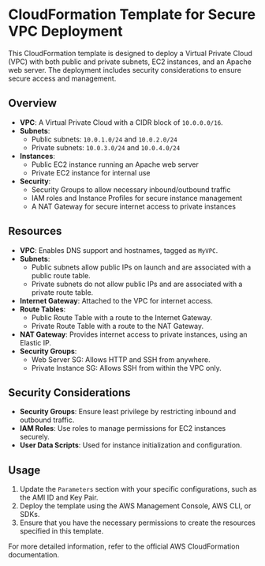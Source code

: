 # CloudFormation Template for Secure VPC Deployment

This CloudFormation template is designed to deploy a Virtual Private Cloud (VPC) with both public and private subnets, EC2 instances, and an Apache web server. The deployment includes security considerations to ensure secure access and management.

## Overview

- **VPC**: A Virtual Private Cloud with a CIDR block of `10.0.0.0/16`.
- **Subnets**:
  - Public subnets: `10.0.1.0/24` and `10.0.2.0/24`
  - Private subnets: `10.0.3.0/24` and `10.0.4.0/24`
- **Instances**:
  - Public EC2 instance running an Apache web server
  - Private EC2 instance for internal use
- **Security**:
  - Security Groups to allow necessary inbound/outbound traffic
  - IAM roles and Instance Profiles for secure instance management
  - A NAT Gateway for secure internet access to private instances

## Resources

- **VPC**: Enables DNS support and hostnames, tagged as `MyVPC`.
- **Subnets**:
  - Public subnets allow public IPs on launch and are associated with a public route table.
  - Private subnets do not allow public IPs and are associated with a private route table.
- **Internet Gateway**: Attached to the VPC for internet access.
- **Route Tables**:
  - Public Route Table with a route to the Internet Gateway.
  - Private Route Table with a route to the NAT Gateway.
- **NAT Gateway**: Provides internet access to private instances, using an Elastic IP.
- **Security Groups**:
  - Web Server SG: Allows HTTP and SSH from anywhere.
  - Private Instance SG: Allows SSH from within the VPC only.

## Security Considerations

- **Security Groups**: Ensure least privilege by restricting inbound and outbound traffic.
- **IAM Roles**: Use roles to manage permissions for EC2 instances securely.
- **User Data Scripts**: Used for instance initialization and configuration.

## Usage

1. Update the `Parameters` section with your specific configurations, such as the AMI ID and Key Pair.
2. Deploy the template using the AWS Management Console, AWS CLI, or SDKs.
3. Ensure that you have the necessary permissions to create the resources specified in this template.

For more detailed information, refer to the official AWS CloudFormation documentation.
